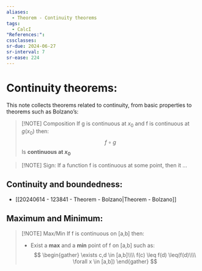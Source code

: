 ```yaml
---
aliases:
  - Theorem - Continuity theorems
tags:
  - CalcI
"References:": 
cssclasses: 
sr-due: 2024-06-27
sr-interval: 7
sr-ease: 224
---
```

# Continuity theorems: 
This note collects theorems related to continuity, from basic properties to theorems such as Bolzano’s: 


> [!NOTE] Composition 
> If g is continuous at $x_0$ and f is continuous at $g(x_0)$ then: 
> $$
> f \circ g
> $$ 
> Is **continuous at $x_0$**
> 


> [!NOTE] Sign:
> If a function f is continuous at some point, then it …

## Continuity and boundedness:
+ [[20240614 - 123841 - Theorem - Bolzano|Theorem - Bolzano]]

## Maximum and Minimum: 

> [!NOTE] Max/Min 
> If f is continuous on [a,b] then: 
> + Exist a **max** and a **min** point of f on [a,b] such as: 
>   $$
>   \begin{gather}
>   \exists c,d \in [a,b]\\\\
>    f(c) \leq f(d) \leq(f(d)\\\\
>     \forall x \in [a,b])
>   \end{gather}
>   $$
>   


